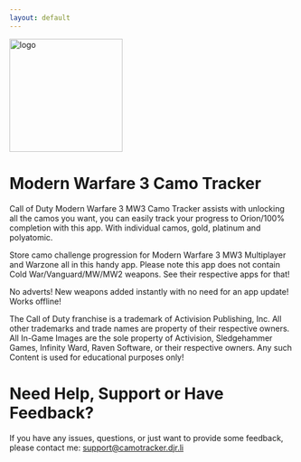 ```yaml
---
layout: default
---
```


<img width="200" alt="logo"  src="https://camotracker.djr.li/MW3_CAMOTRACKER.png" style="max-width:100%;">

# Modern Warfare 3 Camo Tracker

Call of Duty Modern Warfare 3 MW3 Camo Tracker assists with unlocking all the camos you want, you can easily track your progress to Orion/100% completion with this app. With individual camos, gold, platinum and polyatomic. 

Store camo challenge progression for Modern Warfare 3 MW3 Multiplayer and Warzone all in this handy app. Please note this app does not contain Cold War/Vanguard/MW/MW2 weapons. See their respective apps for that!

No adverts!
New weapons added instantly with no need for an app update!
Works offline!

The Call of Duty franchise is a trademark of Activision Publishing, Inc. All other trademarks and trade names are property of their respective owners. All In-Game Images are the sole property of Activision, Sledgehammer Games, Infinity Ward, Raven Software, or their respective owners. Any such Content is used for educational purposes only!

# Need Help, Support or Have Feedback?
If you have any issues, questions, or just want to provide some feedback, please contact me: <support@camotracker.djr.li>

